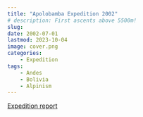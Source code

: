 ```yaml
---
title: "Apolobamba Expedition 2002"
# description: First ascents above 5500m!
slug: 
date: 2002-07-01
lastmod: 2023-10-04
image: cover.png
categories:
    - Expedition
tags:
    - Andes
    - Bolivia
    - Alpinism
---
```


[Expedition report](/documents/apolobamba2002.pdf)


